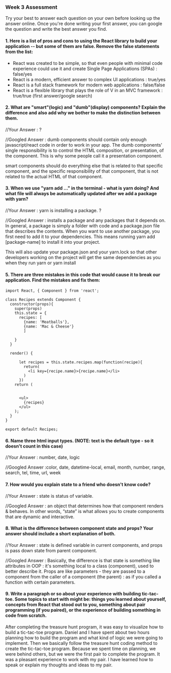 ### Week 3 Assessment

Try your best to answer each question on your own before looking up the answer online. Once you're done writing your first answer, you can google the question and write the best answer you find.

#### 1. Here is a list of pros and cons to using the React library to build your application -- but some of them are false. Remove the false statements from the list:

- React was created to be simple, so that even people with minimal code experience could use it and create Single Page Applications (SPAs) : false/yes
- React is a modern, efficient answer to complex UI applications : true/yes
- React is a full stack framework for modern web applications : false/false
- React is a flexible library that plays the role of V in an MVC framework : true/true
(first answer/google search)

 
 #### 2. What are "smart"(logic) and "dumb"(display) components? Explain the difference and also add why we bother to make the distinction between them.
 
 
 //Your Answer : ?
 
 
 //Googled Answer : dumb components should contain only enough javascript/react code in order to work in your app. The dumb components' single responsibility is to control the HTML composition, or presentation, of the component. This is why some people call it a presentation component.

smart components should do everything else that is related to that specific component, and the specific responsibility of that component, that is not related to the actual HTML of that component.
 
 
#### 3. When we use "yarn add ..." in the terminal - what is yarn doing? And what file will always be automatically updated after we add a package with yarn?
 
 
 //Your Answer : yarn is installing a package. ?
 
 
 //Googled Answer : installs a package and any packages that it depends on. In general, a package is simply a folder with code and a package.json file that describes the contents. When you want to use another package, you first need to add it to your dependencies. This means running yarn add [package-name] to install it into your project.

This will also update your package.json and your yarn.lock so that other developers working on the project will get the same dependencies as you when they run yarn or yarn install
 
 
#### 5. There are three mistakes in this code that would cause it to break our application. Find the mistakes and fix them:

    import React, { Component } from 'react';

    class Recipes extends Component {
      constructor(props){
        super(props)
        this.state = {
          recipes: [
            {name: 'Meatballs'},
            {name: 'Mac & Cheese'}
            ]
      
        }
      }

      render() {
    
          let recipes = this.state.recipes.map(function(recipe){
            return(
              <li key={recipe.name}>{recipe.name}</li>
            )
          })
        return (
    
    
          <ul>
            {recipes}
          </ul>
        );
      }
    }

    export default Recipes;

#### 6. Name three html input types. (NOTE: text is the default type - so it doesn't count in this case)
 
 //Your Answer : number, date, logic
 
 
 //Googled Answer :color, date, datetime-local, email, month, number, range, search, tel, time, url, week
 
 
 #### 7. How would you explain state to a friend who doesn't know code?
 
 //Your Answer : state is status of variable.
 
 
 //Googled Answer : an object that determines how that component renders & behaves. In other words, “state” is what allows you to create components that are dynamic and interactive.
 
 
 #### 8. What is the difference between component state and props? Your answer should include a short explanation of both.
 
 
 //Your Answer : state is defined variable in current components, and props is pass down state from parent component. 
 
 
 //Googled Answer : Basically, the difference is that state is something like attributes in OOP : it's something local to a class (component), used to better describe it. Props are like parameters - they are passed to a component from the caller of a component (the parent) : as if you called a function with certain parameters.
 
   
#### 9. Write a paragraph or so about your experience with building tic-tac-toe. Some topics to start with might be: things you learned about yourself, concepts from React that stood out to you, something about pair programming (if you paired), or the experience of building something in code from scratch.

After completing the treasure hunt program, it was easy to visualize how to build a tic-tac-toe program. Daniel and I have spent about two hours planning how to build the program and what kind of logic we were going to implement. Then we basically follow the treasure hunt coding method to create the tic-tac-toe program. Because we spent time on planning, we were behind others, but we were the first pair to complete the program. It was a pleasant experience to work with my pair. I have learned how to speak or explain my thoughts and ideas to my pair.